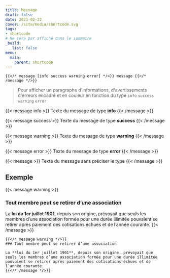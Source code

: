 ```yaml
---
title: Message
draft: false 
date: 2021-02-22 
cover: /site/media/shortcode.svg
tags:
- shortcode
# Ne sera par affiché dans le sommaire
_build:
   list: false
menu: 
  main:
    parent: shortcode
---
```

```tpl
{{</* message [info success warning error] */>}} message {{</* /message */>}}
```
<!--more-->

> Pour afficher un paragraphe d'informations, d'avertissements d'erreurs encadré et en couleur en fonction du type `info` `success` `warning` `error`

{{< message info >}}
 Texte du message de type **info**
{{< /message >}}

{{< message success >}}
Texte du message de type **success**
{{< /message >}}

{{< message warning >}}
Texte du message de type **warning**
{{< /message >}}

{{< message error >}}
Texte du message de type **error**
{{< /message >}}

{{< message >}}
Texte du message sans préciser le type
{{< /message >}}

## Exemple

{{< message warning >}}
### Tout membre peut se retirer d’une association

La **loi du 1er juillet 1901**, depuis son origine, prévoyait que seuls les membres d’une association formée pour une durée illimitée pouvaient se retirer après paiement des cotisations échues et de l’année courante.
{{< /message >}}

```tpl
{{</* message warning */>}}
### Tout membre peut se retirer d’une association

La **loi du 1er juillet 1901**, depuis son origine, prévoyait que seuls les membres d’une association formée pour une durée illimitée pouvaient se retirer après paiement des cotisations échues et de l’année courante.
{{</* /message */>}}
```
